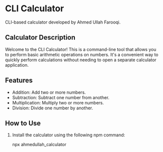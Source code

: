 # CLI Calculator

CLI-based calculator developed by Ahmed Ullah Farooqi.

## Calculator Description

Welcome to the CLI Calculator! This is a command-line tool that allows you to perform basic arithmetic operations on numbers. It's a convenient way to quickly perform calculations without needing to open a separate calculator application.

## Features

- Addition: Add two or more numbers.
- Subtraction: Subtract one number from another.
- Multiplication: Multiply two or more numbers.
- Division: Divide one number by another.

## How to Use

1. Install the calculator using the following npm command:

   npx ahmedullah_calculator